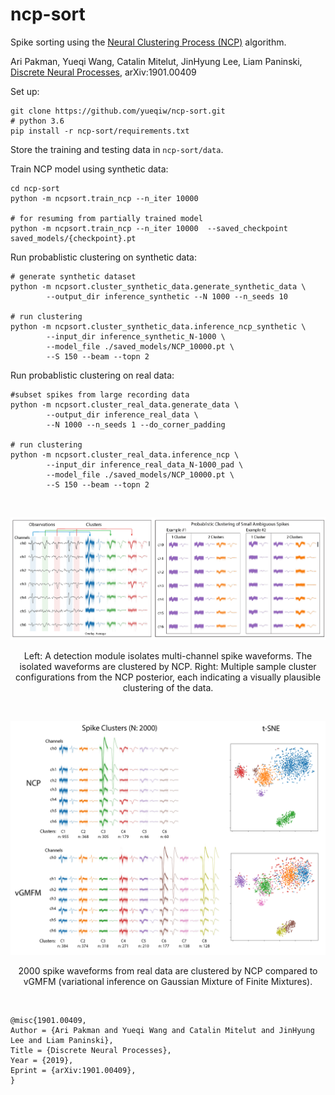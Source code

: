 # ncp-sort
Spike sorting using the [Neural Clustering Process (NCP)](https://github.com/aripakman/neural_clustering_process) algorithm. 

Ari Pakman, Yueqi Wang, Catalin Mitelut, JinHyung Lee, Liam Paninski, [Discrete Neural Processes](https://arxiv.org/abs/1901.00409), arXiv:1901.00409

Set up: 
```
git clone https://github.com/yueqiw/ncp-sort.git
# python 3.6
pip install -r ncp-sort/requirements.txt
```
Store the training and testing data in `ncp-sort/data`.

Train NCP model using synthetic data: 
```
cd ncp-sort
python -m ncpsort.train_ncp --n_iter 10000 

# for resuming from partially trained model
python -m ncpsort.train_ncp --n_iter 10000  --saved_checkpoint saved_models/{checkpoint}.pt 
```

Run probablistic clustering on synthetic data:
```
# generate synthetic dataset
python -m ncpsort.cluster_synthetic_data.generate_synthetic_data \
        --output_dir inference_synthetic --N 1000 --n_seeds 10

# run clustering
python -m ncpsort.cluster_synthetic_data.inference_ncp_synthetic \
        --input_dir inference_synthetic_N-1000 \
        --model_file ./saved_models/NCP_10000.pt \
        --S 150 --beam --topn 2
```

Run probablistic clustering on real data:
```
#subset spikes from large recording data
python -m ncpsort.cluster_real_data.generate_data \
        --output_dir inference_real_data \
        --N 1000 --n_seeds 1 --do_corner_padding
        
# run clustering
python -m ncpsort.cluster_real_data.inference_ncp \
        --input_dir inference_real_data_N-1000_pad \
        --model_file ./saved_models/NCP_10000.pt \
        --S 150 --beam --topn 2
```

<br/>

<p align="center"> 
<img src="assets/fig1.png">
</p>

<p align="center"> 
Left: A detection module isolates multi-channel spike waveforms. The isolated waveforms are clustered by NCP. Right: Multiple sample cluster configurations from the NCP posterior, each indicating a visually plausible clustering of the data. 
</p>

<br/>

<p align="center"> 
<img src="assets/fig2.png">
</p>

<p align="center"> 
2000 spike waveforms from real data are clustered by NCP compared to vGMFM (variational inference on Gaussian Mixture of Finite Mixtures). 
</p>

<br/>


```
@misc{1901.00409,
Author = {Ari Pakman and Yueqi Wang and Catalin Mitelut and JinHyung Lee and Liam Paninski},
Title = {Discrete Neural Processes},
Year = {2019},
Eprint = {arXiv:1901.00409},
}
```
